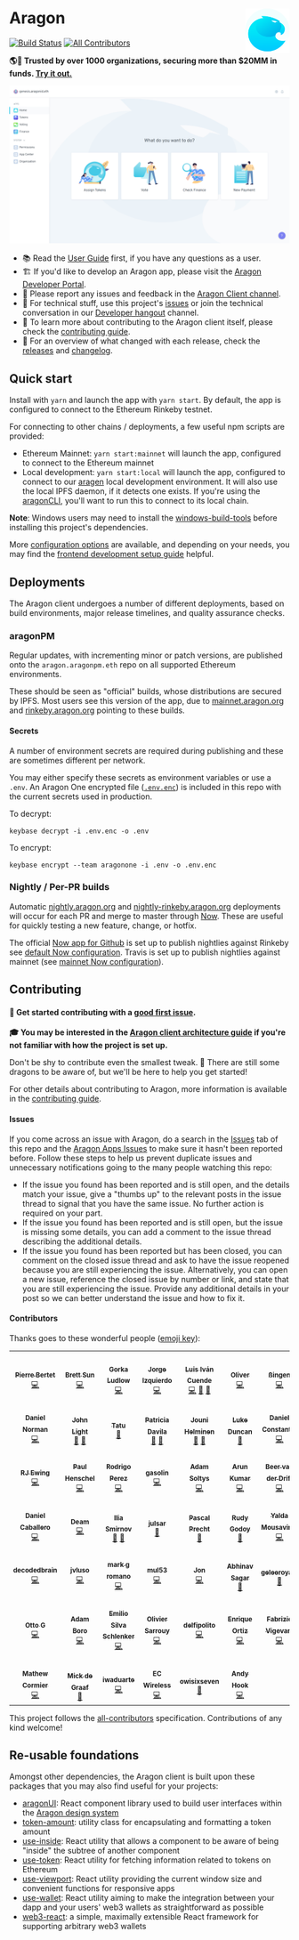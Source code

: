 # Aragon <a href="https://aragon.org/"><img align="right" src=".github/assets/aragon.svg" height="80px" /></a>

[![Build Status](https://img.shields.io/github/workflow/status/aragon/aragon/Run%20tests?style=flat-square)](https://github.com/aragon/aragon/actions)
[![All Contributors](https://img.shields.io/badge/all_contributors-47-orange.svg?style=flat-square)](#contributors)

**🌎🚀 Trusted by over 1000 organizations, securing more than $20MM in funds. [Try it out.](https://mainnet.aragon.org)**

<a href="https://mainnet.aragon.org/#/a1/"><img src=".github/assets/screenshot.png" /></a>

- 📚 Read the [User Guide](https://help.aragon.org/) first, if you have any questions as a user.
- 🏗 If you'd like to develop an Aragon app, please visit the [Aragon Developer Portal](https://hack.aragon.org).
- 📝 Please report any issues and feedback in the [Aragon Client channel](https://spectrum.chat/aragon/aragon-client).
- 🔧 For technical stuff, use this project's [issues](http://github.com/aragon/aragon/issues) or join the technical conversation in our [Developer hangout](https://spectrum.chat/aragon/general-development) channel.
- 📖 To learn more about contributing to the Aragon client itself, please check the [contributing guide](./CONTRIBUTING.md).
- 🚢 For an overview of what changed with each release, check the [releases](https://github.com/aragon/aragon/releases) and [changelog](https://github.com/aragon/aragon/blob/master/CHANGELOG.md).

## Quick start

Install with `yarn` and launch the app with `yarn start`. By default, the app is configured to connect to the Ethereum Rinkeby testnet.

For connecting to other chains / deployments, a few useful npm scripts are provided:

- Ethereum Mainnet: `yarn start:mainnet` will launch the app, configured to connect to the Ethereum mainnet
- Local development: `yarn start:local` will launch the app, configured to connect to our [aragen](https://github.com/aragon/aragen) local development environment. It will also use the local IPFS daemon, if it detects one exists. If you're using the [aragonCLI](http://github.com/aragon/aragon-cli), you'll want to run this to connect to its local chain.

**Note**: Windows users may need to install the [windows-build-tools](https://www.npmjs.com/package/windows-build-tools) before installing this project's dependencies.

More [configuration options](docs/CONFIGURATION.md) are available, and depending on your needs, you may find the [frontend development setup guide](docs/FRONTEND_SETUP.md) helpful.

## Deployments

The Aragon client undergoes a number of different deployments, based on build environments, major release timelines, and quality assurance checks.

### aragonPM

Regular updates, with incrementing minor or patch versions, are published onto the `aragon.aragonpm.eth` repo on all supported Ethereum environments.

These should be seen as "official" builds, whose distributions are secured by IPFS. Most users see this version of the app, due to [mainnet.aragon.org](https://mainnet.aragon.org) and [rinkeby.aragon.org](https://rinkeby.aragon.org) pointing to these builds.

#### Secrets

A number of environment secrets are required during publishing and these are sometimes different per network.

You may either specify these secrets as environment variables or use a `.env`. An Aragon One encrypted file ([`.env.enc`](./.env.enc)) is included in this repo with the current secrets used in production.

To decrypt:

```
keybase decrypt -i .env.enc -o .env
```

To encrypt:

```
keybase encrypt --team aragonone -i .env -o .env.enc
```

### Nightly / Per-PR builds

Automatic [nightly.aragon.org](https://nightly.aragon.org) and [nightly-rinkeby.aragon.org](https://nightly-rinkeby.aragon.org) deployments will occur for each PR and merge to master through [Now](https://zeit.co/now). These are useful for quickly testing a new feature, change, or hotfix.

The official [Now app for Github](https://zeit.co/github) is set up to publish nightlies against Rinkeby see [default Now configuration](./now.json). Travis is set up to publish nightlies against mainnet (see [mainnet Now configuration](./now-mainnet.json)).

## Contributing

#### 👋 Get started contributing with a [good first issue](https://github.com/aragon/aragon/issues?q=is%3Aissue+is%3Aopen+label%3A%22good+first+issue%22).

**🎓 You may be interested in the [Aragon client architecture guide](./docs/ARCHITECTURE.md) if you're not familiar with how the project is set up.**

Don't be shy to contribute even the smallest tweak. 🐲 There are still some dragons to be aware of, but we'll be here to help you get started!

For other details about contributing to Aragon, more information is available in the [contributing guide](./CONTRIBUTING.md).

#### Issues

If you come across an issue with Aragon, do a search in the [Issues](https://github.com/aragon/aragon/issues?utf8=%E2%9C%93&q=is%3Aissue) tab of this repo and the [Aragon Apps Issues](https://github.com/aragon/aragon-apps/issues?utf8=%E2%9C%93&q=is%3Aissue) to make sure it hasn't been reported before. Follow these steps to help us prevent duplicate issues and unnecessary notifications going to the many people watching this repo:

- If the issue you found has been reported and is still open, and the details match your issue, give a "thumbs up" to the relevant posts in the issue thread to signal that you have the same issue. No further action is required on your part.
- If the issue you found has been reported and is still open, but the issue is missing some details, you can add a comment to the issue thread describing the additional details.
- If the issue you found has been reported but has been closed, you can comment on the closed issue thread and ask to have the issue reopened because you are still experiencing the issue. Alternatively, you can open a new issue, reference the closed issue by number or link, and state that you are still experiencing the issue. Provide any additional details in your post so we can better understand the issue and how to fix it.

#### Contributors

Thanks goes to these wonderful people ([emoji key](https://allcontributors.org/docs/en/emoji-key)):

<!-- ALL-CONTRIBUTORS-LIST:START - Do not remove or modify this section -->
<!-- prettier-ignore-start -->
<!-- markdownlint-disable -->
<table>
  <tr>
    <td align="center"><a href="https://pierre.world/"><img src="https://avatars2.githubusercontent.com/u/36158?v=4" width="75px;" alt=""/><br /><sub><b>Pierre Bertet</b></sub></a><br /><a href="https://github.com/aragon/aragon/commits?author=bpierre" title="Code">💻</a></td>
    <td align="center"><a href="http://キタ.moe"><img src="https://avatars2.githubusercontent.com/u/4166642?v=4" width="75px;" alt=""/><br /><sub><b>Brett Sun</b></sub></a><br /><a href="https://github.com/aragon/aragon/commits?author=sohkai" title="Code">💻</a></td>
    <td align="center"><a href="http://AquiGorka.com"><img src="https://avatars3.githubusercontent.com/u/3072458?v=4" width="75px;" alt=""/><br /><sub><b>Gorka Ludlow</b></sub></a><br /><a href="https://github.com/aragon/aragon/commits?author=AquiGorka" title="Code">💻</a></td>
    <td align="center"><a href="http://izqui.me"><img src="https://avatars3.githubusercontent.com/u/447328?v=4" width="75px;" alt=""/><br /><sub><b>Jorge Izquierdo</b></sub></a><br /><a href="https://github.com/aragon/aragon/commits?author=izqui" title="Code">💻</a></td>
    <td align="center"><a href="http://aragon.org"><img src="https://avatars0.githubusercontent.com/u/718208?v=4" width="75px;" alt=""/><br /><sub><b>Luis Iván Cuende</b></sub></a><br /><a href="https://github.com/aragon/aragon/commits?author=luisivan" title="Code">💻</a> <a href="#design-luisivan" title="Design">🎨</a> <a href="#ideas-luisivan" title="Ideas, Planning, & Feedback">🤔</a></td>
    <td align="center"><a href="http://notbjerg.me"><img src="https://avatars0.githubusercontent.com/u/8862627?v=4" width="75px;" alt=""/><br /><sub><b>Oliver</b></sub></a><br /><a href="https://github.com/aragon/aragon/commits?author=onbjerg" title="Code">💻</a></td>
    <td align="center"><a href="https://github.com/bingen"><img src="https://avatars0.githubusercontent.com/u/701095?v=4" width="75px;" alt=""/><br /><sub><b>ßingen</b></sub></a><br /><a href="https://github.com/aragon/aragon/commits?author=bingen" title="Code">💻</a></td>
  </tr>
  <tr>
    <td align="center"><a href="http://2color.me"><img src="https://avatars1.githubusercontent.com/u/1992255?v=4" width="75px;" alt=""/><br /><sub><b>Daniel Norman</b></sub></a><br /><a href="https://github.com/aragon/aragon/commits?author=2color" title="Code">💻</a></td>
    <td align="center"><a href="https://www.lightco.in"><img src="https://avatars1.githubusercontent.com/u/9424721?v=4" width="75px;" alt=""/><br /><sub><b>John Light</b></sub></a><br /><a href="https://github.com/aragon/aragon/commits?author=john-light" title="Documentation">📖</a> <a href="https://github.com/aragon/aragon/issues?q=author%3Ajohn-light" title="Bug reports">🐛</a></td>
    <td align="center"><a href="https://github.com/Smokyish"><img src="https://avatars0.githubusercontent.com/u/21331903?v=4" width="75px;" alt=""/><br /><sub><b>Tatu</b></sub></a><br /><a href="https://github.com/aragon/aragon/commits?author=Smokyish" title="Documentation">📖</a></td>
    <td align="center"><a href="https://github.com/dizzypaty"><img src="https://avatars0.githubusercontent.com/u/7205369?v=4" width="75px;" alt=""/><br /><sub><b>Patricia Davila</b></sub></a><br /><a href="#design-dizzypaty" title="Design">🎨</a> <a href="#userTesting-dizzypaty" title="User Testing">📓</a></td>
    <td align="center"><a href="https://github.com/jounih"><img src="https://avatars0.githubusercontent.com/u/10109867?v=4" width="75px;" alt=""/><br /><sub><b>Jouni Helminen</b></sub></a><br /><a href="#design-jounih" title="Design">🎨</a> <a href="#userTesting-jounih" title="User Testing">📓</a></td>
    <td align="center"><a href="https://github.com/lkngtn"><img src="https://avatars0.githubusercontent.com/u/4986634?v=4" width="75px;" alt=""/><br /><sub><b>Luke Duncan</b></sub></a><br /><a href="#ideas-lkngtn" title="Ideas, Planning, & Feedback">🤔</a></td>
    <td align="center"><a href="http://danielconstantin.net/"><img src="https://avatars1.githubusercontent.com/u/26041347?v=4" width="75px;" alt=""/><br /><sub><b>Daniel Constantin</b></sub></a><br /><a href="https://github.com/aragon/aragon/commits?author=0x6431346e" title="Code">💻</a></td>
  </tr>
  <tr>
    <td align="center"><a href="https://rjewing.com"><img src="https://avatars3.githubusercontent.com/u/30963004?v=4" width="75px;" alt=""/><br /><sub><b>RJ Ewing</b></sub></a><br /><a href="https://github.com/aragon/aragon/commits?author=ewingrj" title="Code">💻</a></td>
    <td align="center"><a href="https://twitter.com/0xca0a"><img src="https://avatars0.githubusercontent.com/u/2223602?v=4" width="75px;" alt=""/><br /><sub><b>Paul Henschel</b></sub></a><br /><a href="https://github.com/aragon/aragon/commits?author=drcmda" title="Code">💻</a></td>
    <td align="center"><a href="https://github.com/rperez89"><img src="https://avatars2.githubusercontent.com/u/11763623?v=4" width="75px;" alt=""/><br /><sub><b>Rodrigo Perez</b></sub></a><br /><a href="https://github.com/aragon/aragon/commits?author=rperez89" title="Code">💻</a></td>
    <td align="center"><a href="http://www.gasolin.idv.tw"><img src="https://avatars1.githubusercontent.com/u/748808?v=4" width="75px;" alt=""/><br /><sub><b>gasolin</b></sub></a><br /><a href="https://github.com/aragon/aragon/commits?author=gasolin" title="Code">💻</a></td>
    <td align="center"><a href="http://adamsoltys.com/"><img src="https://avatars0.githubusercontent.com/u/7641?v=4" width="75px;" alt=""/><br /><sub><b>Adam Soltys</b></sub></a><br /><a href="https://github.com/aragon/aragon/commits?author=asoltys" title="Code">💻</a></td>
    <td align="center"><a href="https://github.com/arku"><img src="https://avatars2.githubusercontent.com/u/7039523?v=4" width="75px;" alt=""/><br /><sub><b>Arun Kumar</b></sub></a><br /><a href="https://github.com/aragon/aragon/commits?author=arku" title="Code">💻</a></td>
    <td align="center"><a href="https://github.com/bvanderdrift"><img src="https://avatars1.githubusercontent.com/u/6398452?v=4" width="75px;" alt=""/><br /><sub><b>Beer van der Drift</b></sub></a><br /><a href="https://github.com/aragon/aragon/commits?author=bvanderdrift" title="Code">💻</a></td>
  </tr>
  <tr>
    <td align="center"><a href="https://github.com/danielcaballero"><img src="https://avatars1.githubusercontent.com/u/1639333?v=4" width="75px;" alt=""/><br /><sub><b>Daniel Caballero</b></sub></a><br /><a href="https://github.com/aragon/aragon/commits?author=danielcaballero" title="Code">💻</a></td>
    <td align="center"><a href="https://twitter.com/deamlabs"><img src="https://avatars2.githubusercontent.com/u/9392750?v=4" width="75px;" alt=""/><br /><sub><b>Deam</b></sub></a><br /><a href="https://github.com/aragon/aragon/commits?author=deamme" title="Code">💻</a></td>
    <td align="center"><a href="https://github.com/uniconstructor"><img src="https://avatars3.githubusercontent.com/u/1384545?v=4" width="75px;" alt=""/><br /><sub><b>Ilia Smirnov</b></sub></a><br /><a href="https://github.com/aragon/aragon/commits?author=uniconstructor" title="Documentation">📖</a> <a href="#tool-uniconstructor" title="Tools">🔧</a></td>
    <td align="center"><a href="https://github.com/JulSar"><img src="https://avatars0.githubusercontent.com/u/28685529?v=4" width="75px;" alt=""/><br /><sub><b>julsar</b></sub></a><br /><a href="https://github.com/aragon/aragon/commits?author=JulSar" title="Documentation">📖</a></td>
    <td align="center"><a href="https://pascalprecht.github.io"><img src="https://avatars1.githubusercontent.com/u/445106?v=4" width="75px;" alt=""/><br /><sub><b>Pascal Precht</b></sub></a><br /><a href="#tool-PascalPrecht" title="Tools">🔧</a></td>
    <td align="center"><a href="https://rudygodoy.com"><img src="https://avatars2.githubusercontent.com/u/2400137?v=4" width="75px;" alt=""/><br /><sub><b>Rudy Godoy</b></sub></a><br /><a href="https://github.com/aragon/aragon/commits?author=rudygodoy" title="Documentation">📖</a></td>
    <td align="center"><a href="http://spacedecentral.net"><img src="https://avatars3.githubusercontent.com/u/2584493?v=4" width="75px;" alt=""/><br /><sub><b>Yalda Mousavinia</b></sub></a><br /><a href="https://github.com/aragon/aragon/commits?author=stellarmagnet" title="Code">💻</a></td>
  </tr>
  <tr>
    <td align="center"><a href="https://github.com/decodedbrain"><img src="https://avatars3.githubusercontent.com/u/18285094?v=4" width="75px;" alt=""/><br /><sub><b>decodedbrain</b></sub></a><br /><a href="https://github.com/aragon/aragon/commits?author=decodedbrain" title="Code">💻</a></td>
    <td align="center"><a href="https://github.com/jvluso"><img src="https://avatars2.githubusercontent.com/u/8061735?v=4" width="75px;" alt=""/><br /><sub><b>jvluso</b></sub></a><br /><a href="https://github.com/aragon/aragon/commits?author=jvluso" title="Code">💻</a></td>
    <td align="center"><a href="https://github.com/MarkGeeRomano"><img src="https://avatars1.githubusercontent.com/u/13630752?v=4" width="75px;" alt=""/><br /><sub><b>mark g romano</b></sub></a><br /><a href="https://github.com/aragon/aragon/commits?author=MarkGeeRomano" title="Code">💻</a></td>
    <td align="center"><a href="https://github.com/mul53"><img src="https://avatars0.githubusercontent.com/u/19148531?v=4" width="75px;" alt=""/><br /><sub><b>mul53</b></sub></a><br /><a href="https://github.com/aragon/aragon/commits?author=mul53" title="Code">💻</a></td>
    <td align="center"><a href="https://github.com/Schwartz10"><img src="https://avatars1.githubusercontent.com/u/12353734?v=4" width="75px;" alt=""/><br /><sub><b>Jon</b></sub></a><br /><a href="https://github.com/aragon/aragon/commits?author=Schwartz10" title="Code">💻</a></td>
    <td align="center"><a href="https://github.com/abhinavsagar"><img src="https://avatars0.githubusercontent.com/u/40603139?v=4" width="75px;" alt=""/><br /><sub><b>Abhinav Sagar</b></sub></a><br /><a href="#maintenance-abhinavsagar" title="Maintenance">🚧</a></td>
    <td align="center"><a href="http://geleeroyale.netlify.com"><img src="https://avatars1.githubusercontent.com/u/317685?v=4" width="75px;" alt=""/><br /><sub><b>geleeroyale</b></sub></a><br /><a href="https://github.com/aragon/aragon/commits?author=geleeroyale" title="Documentation">📖</a></td>
  </tr>
  <tr>
    <td align="center"><a href="https://github.com/ottodevs"><img src="https://avatars2.githubusercontent.com/u/5030059?v=4" width="75px;" alt=""/><br /><sub><b>Otto G</b></sub></a><br /><a href="https://github.com/aragon/aragon/commits?author=ottodevs" title="Code">💻</a></td>
    <td align="center"><a href="https://adamboro.com/"><img src="https://avatars0.githubusercontent.com/u/7383192?v=4" width="75px;" alt=""/><br /><sub><b>Adam Boro</b></sub></a><br /><a href="https://github.com/aragon/aragon/commits?author=adekbadek" title="Code">💻</a></td>
    <td align="center"><a href="https://github.com/e18r"><img src="https://avatars3.githubusercontent.com/u/16065447?v=4" width="75px;" alt=""/><br /><sub><b>Emilio Silva Schlenker</b></sub></a><br /><a href="https://github.com/aragon/aragon/commits?author=e18r" title="Code">💻</a></td>
    <td align="center"><a href="https://github.com/osarrouy"><img src="https://avatars1.githubusercontent.com/u/86822?v=4" width="75px;" alt=""/><br /><sub><b>Olivier Sarrouy</b></sub></a><br /><a href="https://github.com/aragon/aragon/commits?author=osarrouy" title="Code">💻</a></td>
    <td align="center"><a href="https://github.com/delfipolito"><img src="https://avatars2.githubusercontent.com/u/10419340?v=4" width="75px;" alt=""/><br /><sub><b>delfipolito</b></sub></a><br /><a href="https://github.com/aragon/aragon/commits?author=delfipolito" title="Code">💻</a></td>
    <td align="center"><a href="http://enriqueortiz.dev"><img src="https://avatars1.githubusercontent.com/u/26014927?v=4" width="75px;" alt=""/><br /><sub><b>Enrique Ortiz</b></sub></a><br /><a href="https://github.com/aragon/aragon/commits?author=Evalir" title="Code">💻</a></td>
    <td align="center"><a href="https://github.com/fabriziovigevani"><img src="https://avatars3.githubusercontent.com/u/22663232?v=4" width="75px;" alt=""/><br /><sub><b>Fabrizio Vigevani</b></sub></a><br /><a href="https://github.com/aragon/aragon/commits?author=fabriziovigevani" title="Code">💻</a></td>
  </tr>
  <tr>
    <td align="center"><a href="https://github.com/macor161"><img src="https://avatars3.githubusercontent.com/u/642515?v=4" width="75px;" alt=""/><br /><sub><b>Mathew Cormier</b></sub></a><br /><a href="https://github.com/aragon/aragon/commits?author=macor161" title="Code">💻</a></td>
    <td align="center"><a href="https://mickdegraaf.nl"><img src="https://avatars2.githubusercontent.com/u/1282116?v=4" width="75px;" alt=""/><br /><sub><b>Mick de Graaf</b></sub></a><br /><a href="#business-MickdeGraaf" title="Business development">💼</a></td>
    <td align="center"><a href="http://iwaduarte.dev"><img src="https://avatars0.githubusercontent.com/u/24816534?v=4" width="75px;" alt=""/><br /><sub><b>iwaduarte</b></sub></a><br /><a href="https://github.com/aragon/aragon/commits?author=iwaduarte" title="Code">💻</a></td>
    <td align="center"><a href="http://valtechcreative.com"><img src="https://avatars1.githubusercontent.com/u/40322776?v=4" width="75px;" alt=""/><br /><sub><b>EC Wireless</b></sub></a><br /><a href="https://github.com/aragon/aragon/commits?author=ECWireless" title="Code">💻</a></td>
    <td align="center"><a href="https://github.com/owisixseven"><img src="https://avatars1.githubusercontent.com/u/43449463?v=4" width="75px;" alt=""/><br /><sub><b>owisixseven</b></sub></a><br /><a href="#design-owisixseven" title="Design">🎨</a></td>
    <td align="center"><a href="https://andyhook.dev"><img src="https://avatars0.githubusercontent.com/u/11708259?v=4" width="75px;" alt=""/><br /><sub><b>Andy Hook</b></sub></a><br /><a href="https://github.com/aragon/aragon/commits?author=andy-hook" title="Code">💻</a></td>
  </tr>
</table>

<!-- markdownlint-enable -->
<!-- prettier-ignore-end -->
<!-- ALL-CONTRIBUTORS-LIST:END -->

This project follows the [all-contributors](https://github.com/all-contributors/all-contributors) specification. Contributions of any kind welcome!

## Re-usable foundations

Amongst other dependencies, the Aragon client is built upon these packages that you may also find useful for your projects:

- [aragonUI](https://github.com/aragon/aragon-ui): React component library used to build user interfaces within the [Aragon design system](https://blog.aragon.org/introducing-aragonds-the-new-aragon-design-system/)
- [token-amount](http://github.com/aragon/token-amount): utility class for encapsulating and formatting a token amount
- [use-inside](https://github.com/aragon/use-inside): React utility that allows a component to be aware of being "inside" the subtree of another component
- [use-token](https://github.com/aragon/use-token): React utility for fetching information related to tokens on Ethereum
- [use-viewport](https://github.com/aragon/use-viewport): React utility providing the current window size and convenient functions for responsive apps
- [use-wallet](https://github.com/aragon/use-wallet): React utility aiming to make the integration between your dapp and your users' web3 wallets as straightforward as possible
- [web3-react](https://github.com/NoahZinsmeister/web3-react): a simple, maximally extensible React framework for supporting arbitrary web3 wallets
